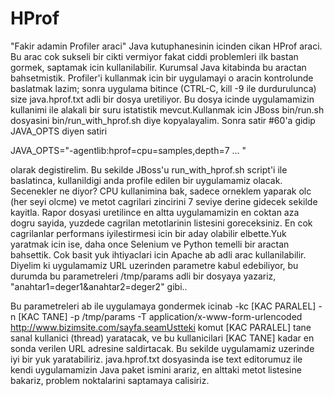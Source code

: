 # HProf

"Fakir adamin Profiler araci" Java kutuphanesinin icinden cikan HProf
araci. Bu arac cok sukseli bir cikti vermiyor fakat ciddi problemleri
ilk bastan gormek, saptamak icin kullanilabilir. Kurumsal Java
kitabinda bu aractan bahsetmistik. Profiler'i kullanmak icin bir
uygulamayi o aracin kontrolunde baslatmak lazim; sonra uygulama
bitince (CTRL-C, kill -9 ile durdurulunca) size java.hprof.txt adli
bir dosya uretiliyor. Bu dosya icinde uygulamamizin kullanimi ile
alakali bir suru istatistik mevcut.Kullanmak icin JBoss bin/run.sh
dosyasini bin/run_with_hprof.sh diye kopyalayalim. Sonra satir #60'a
gidip JAVA_OPTS diyen satiri

JAVA_OPTS="-agentlib:hprof=cpu=samples,depth=7 ... "

olarak degistirelim. Bu sekilde JBoss'u run_with_hprof.sh script'i ile
baslatinca, kullanildigi anda profile edilen bir uygulamamiz
olacak. Secenekler ne diyor? CPU kullanimina bak, sadece orneklem
yaparak olc (her seyi olcme) ve metot cagrilari zincirini 7 seviye
derine gidecek sekilde kayitla. Rapor dosyasi uretilince en altta
uygulamamizin en coktan aza dogru sayida, yuzdede cagrilan
metotlarinin listesini goreceksiniz. En cok cagrilanlar performans
iyilestirmesi icin bir aday olabilir elbette.Yuk yaratmak icin ise,
daha once Selenium ve Python temelli bir aractan bahsettik. Cok basit
yuk ihtiyaclari icin Apache ab adli arac kullanilabilir. Diyelim ki
uygulamamiz URL uzerinden parametre kabul edebiliyor, bu durumda bu
parametreleri /tmp/params adli bir dosyaya yazariz,
"anahtar1=deger1&anahtar2=deger2" gibi..

Bu parametreleri ab ile uygulamaya gondermek icinab -kc [KAC PARALEL]
-n [KAC TANE] -p /tmp/params -T application/x-www-form-urlencoded
http://www.bizimsite.com/sayfa.seamUstteki komut [KAC PARALEL] tane
sanal kullanici (thread) yaratacak, ve bu kullanicilari [KAC TANE]
kadar en sonda verilen URL adresine saldirtacak. Bu sekilde
uygulamamiz uzerinde iyi bir yuk yaratabiliriz. java.hprof.txt
dosyasinda ise text editorumuz ile kendi uygulamamizin Java paket
ismini arariz, en alttaki metot listesine bakariz, problem noktalarini
saptamaya calisiriz.




